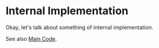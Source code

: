 # Internal Implementation

Okay, let's talk about something of internal implementation.

See also [Main Code](../src/core.ts).